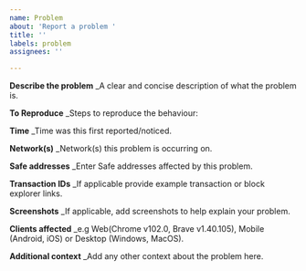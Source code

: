 ```yaml
---
name: Problem
about: 'Report a problem '
title: ''
labels: problem
assignees: ''

---
```


**Describe the problem**
_A clear and concise description of what the problem is.


**To Reproduce**
_Steps to reproduce the behaviour:


**Time**
_Time was this first reported/noticed.



**Network(s)**
_Network(s) this problem is occurring on.



**Safe addresses**
_Enter Safe addresses affected by this problem.



**Transaction IDs**
_If applicable provide example transaction or block explorer links.



**Screenshots**
_If applicable, add screenshots to help explain your problem.



**Clients affected**
 _e.g Web(Chrome v102.0, Brave v1.40.105), Mobile (Android, iOS) or Desktop (Windows, MacOS).



**Additional context**
_Add any other context about the problem here.
